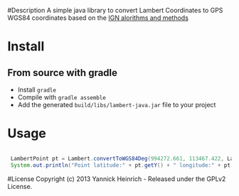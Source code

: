 #Description
A simple java library to convert Lambert Coordinates to GPS WGS84 coordinates based on the [IGN alorithms and methods](http://geodesie.ign.fr/contenu/fichiers/documentation/algorithmes/notice/NTG_71.pdf)

# Install
## From source with gradle
* Install `gradle`
* Compile with `gradle assemble`
* Add the generated `build/libs/lambert-java.jar` file to your project

# Usage

```java

 LambertPoint pt = Lambert.convertToWGS84Deg(994272.661, 113467.422, LambertZone.LambertI);
 System.out.println("Point latitude:" + pt.getY() + " longitude:" + pt.getX());
```

#License
Copyright (c) 2013 Yannick Heinrich - Released under the GPLv2 License.

